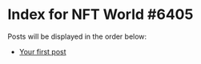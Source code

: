 # Index for NFT World #6405
Posts will be displayed in the order below:

- [Your first post](./001-first.md)

